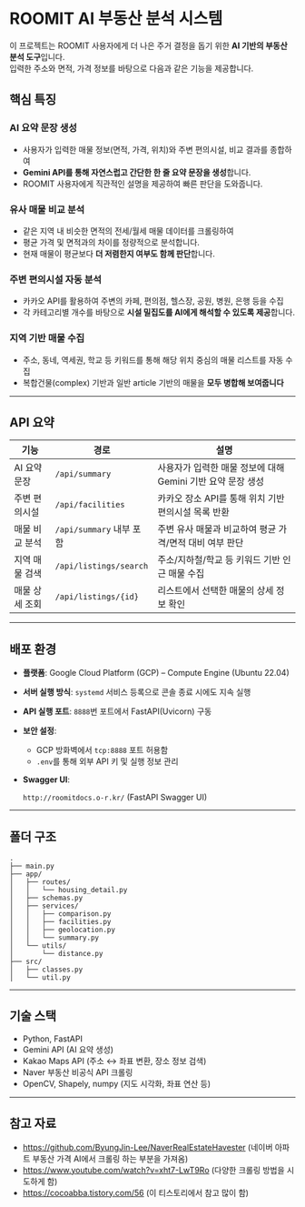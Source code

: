 # ROOMIT AI 부동산 분석 시스템

이 프로젝트는 ROOMIT 사용자에게 더 나은 주거 결정을 돕기 위한 **AI 기반의 부동산 분석 도구**입니다.  
입력한 주소와 면적, 가격 정보를 바탕으로 다음과 같은 기능을 제공합니다.

## 핵심 특징

### AI 요약 문장 생성

- 사용자가 입력한 매물 정보(면적, 가격, 위치)와 주변 편의시설, 비교 결과를 종합하여
- **Gemini API를 통해 자연스럽고 간단한 한 줄 요약 문장을 생성**합니다.
- ROOMIT 사용자에게 직관적인 설명을 제공하여 빠른 판단을 도와줍니다.

### 유사 매물 비교 분석

- 같은 지역 내 비슷한 면적의 전세/월세 매물 데이터를 크롤링하여
- 평균 가격 및 면적과의 차이를 정량적으로 분석합니다.
- 현재 매물이 평균보다 **더 저렴한지 여부도 함께 판단**합니다.

### 주변 편의시설 자동 분석

- 카카오 API를 활용하여 주변의 카페, 편의점, 헬스장, 공원, 병원, 은행 등을 수집
- 각 카테고리별 개수를 바탕으로 **시설 밀집도를 AI에게 해석할 수 있도록 제공**합니다.

### 지역 기반 매물 수집

- 주소, 동네, 역세권, 학교 등 키워드를 통해 해당 위치 중심의 매물 리스트를 자동 수집
- 복합건물(complex) 기반과 일반 article 기반의 매물을 **모두 병합해 보여줍니다**

---

## API 요약

| 기능 | 경로 | 설명 |
|------|------|------|
| AI 요약 문장 | `/api/summary` | 사용자가 입력한 매물 정보에 대해 Gemini 기반 요약 문장 생성 |
| 주변 편의시설 | `/api/facilities` | 카카오 장소 API를 통해 위치 기반 편의시설 목록 반환 |
| 매물 비교 분석 | `/api/summary` 내부 포함 | 주변 유사 매물과 비교하여 평균 가격/면적 대비 여부 판단 |
| 지역 매물 검색 | `/api/listings/search` | 주소/지하철/학교 등 키워드 기반 인근 매물 수집 |
| 매물 상세 조회 | `/api/listings/{id}` | 리스트에서 선택한 매물의 상세 정보 확인 |

---

## 배포 환경

- **플랫폼**: Google Cloud Platform (GCP) – Compute Engine (Ubuntu 22.04)
- **서버 실행 방식**: `systemd` 서비스 등록으로 콘솔 종료 시에도 지속 실행
- **API 실행 포트**: `8888`번 포트에서 FastAPI(Uvicorn) 구동
- **보안 설정**:
    - GCP 방화벽에서 `tcp:8888` 포트 허용함
    - `.env`를 통해 외부 API 키 및 실행 정보 관리
- **Swagger UI**:
    
    `http://roomitdocs.o-r.kr/` (FastAPI Swagger UI)

---

## 폴더 구조

```
.
├── main.py
├── app/
│   ├── routes/
│   │   └── housing_detail.py
│   ├── schemas.py
│   ├── services/
│   │   ├── comparison.py
│   │   ├── facilities.py
│   │   ├── geolocation.py
│   │   └── summary.py
│   └── utils/
│       └── distance.py
├── src/
│   ├── classes.py
│   └── util.py
```

---

## 기술 스택

- Python, FastAPI
- Gemini API (AI 요약 생성)
- Kakao Maps API (주소 ↔ 좌표 변환, 장소 정보 검색)
- Naver 부동산 비공식 API 크롤링
- OpenCV, Shapely, numpy (지도 시각화, 좌표 연산 등)

---

## 참고 자료

- https://github.com/ByungJin-Lee/NaverRealEstateHavester (네이버 아파트 부동산 가격 AI에서 크롤링 하는 부분을 가져옴)
- https://www.youtube.com/watch?v=xht7-LwT9Ro (다양한 크롤링 방법을 시도하게 함)
- https://cocoabba.tistory.com/56 (이 티스토리에서 참고 많이 함)
